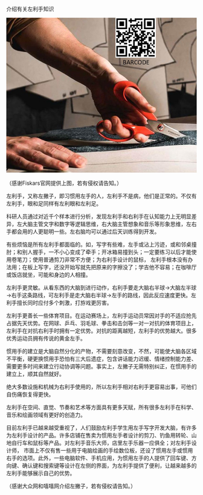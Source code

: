 介绍有关左利手知识


![介绍有关左利手知识](https://github.com/ywangnccu/ywang/blob/main/images/LeftHanded.jpg)

（感谢Fiskars官网提供上图，若有侵权请告知。）

左利手，又称左撇子，即习惯用左手的人，左利手不是病，他们是正常的。不仅有左利手，眼和足同样有左利眼和左利足。

科研人员通过对近千个样本进行分析，发现左利手和右利手在认知能力上无明显差异，左大脑主管文字和数字等逻辑思维，右大脑主管想象和音乐等形象思维，左右手都会用的人更聪明一些。左右脑均可以通过后天训练得到开发。

有些烦恼是所有左利手都面临的。如，写字有些难，左手或沾上污迹，或和邻桌撞肘；和别人握手，一不小心变成了牵手；开冰箱易撞到头；一定要练习以后才能使用卷笔刀；使用普通剪刀非常不方便；为右利手设计的鼠标，
左利手根本没有办法用；在板上写字，还没开始写就先把原来的字擦没了；学吉他不容易；在咖啡厅或饭店就坐，可能和身边的人相撞。

左利手更灵敏。从看东西的大脑到进行动作，右利手要走大脑右半球→大脑左半球→右手这条路线，可左利手是走大脑右半球→左手的路线，因此反应速度更快。左利手擅长同时应付多个刺激，打斿戏更厉害。

左利手更善长一些体育项目。在运动赛场上，左利手运动员常因对手的不适应抢先占据先天优势。在网球、乒乓、羽毛球、拳击和击剑等一对一对抗的体育项目上，左利手在对抗右利手时拥有一定优势。对抗的距离越短，左利手的优势越大。很多优秀运动员拥有传说的黄金左手。

惯用手的建立是大脑自然分化的产物，不需要刻意改变，不然，可能使大脑各区域不平衡，硬更换惯用手恐怕有三大后遗症，包含讲话能力迟缓、情绪控制能力差、需要更多时间来建立行动协调等问题。事实上，左撇子无需特别纠正，在惯用手的建立上，顺其自然就好。

绝大多数设施和机械为右利手使用的，所以左利手相对右利手更容易出事，可他们自伤痛恢复得更快。

左利手在空间、直觉、节奏和艺术等方面具有更多天赋，所有很多左利手在科学、音乐和绘画领域有更好的创造力。

目前左利手已越来越受重视了，人们鼓励左利手学生用左手写字开发大脑，有许多为左利手设计的产品。许多店铺在售卖为惯用左手者设计的剪刀、钓鱼用转轮、山地自行车和鼠标等产品。对左利手音乐大师，店里左手乐器一应俱全；对左利手设计师，
市面上不仅有售一些用于电脑绘画的手绘数位板，还设了惯用左手或惯用右手的选项。此外，一些电脑软件、手机应用，为惯用左手的人提供了回车键、方向键、确认键和搜索键等设计在左侧的界面，为左利手提供了便利，让越来越多的左利手能够展示自己的优势。


（感谢大众网和嘻嘻网介绍左撇子，若有侵权请告知。）
